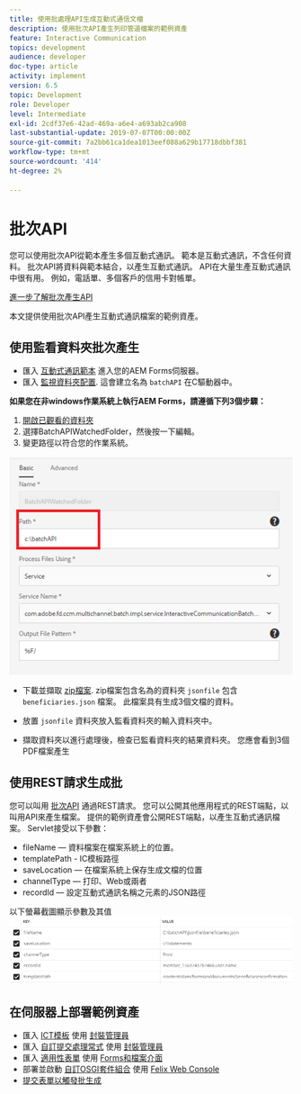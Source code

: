 ```yaml
---
title: 使用批處理API生成互動式通信文檔
description: 使用批次API產生列印管道檔案的範例資產
feature: Interactive Communication
topics: development
audience: developer
doc-type: article
activity: implement
version: 6.5
topic: Development
role: Developer
level: Intermediate
exl-id: 2cdf37e6-42ad-469a-a6e4-a693ab2ca908
last-substantial-update: 2019-07-07T00:00:00Z
source-git-commit: 7a2bb61ca1dea1013eef088a629b17718dbbf381
workflow-type: tm+mt
source-wordcount: '414'
ht-degree: 2%

---
```


# 批次API

您可以使用批次API從範本產生多個互動式通訊。 範本是互動式通訊，不含任何資料。 批次API將資料與範本結合，以產生互動式通訊。 API在大量生產互動式通訊中很有用。 例如，電話單、多個客戶的信用卡對帳單。

[進一步了解批次產生API](https://experienceleague.adobe.com/docs/experience-manager-65/forms/interactive-communications/generate-multiple-interactive-communication-using-batch-api.html)

本文提供使用批次API產生互動式通訊檔案的範例資產。

## 使用監看資料夾批次產生

* 匯入 [互動式通訊範本](assets/Beneficiaries-confirmation.zip) 進入您的AEM Forms伺服器。
* 匯入 [監視資料夾配置](assets/batch-generation-api.zip). 這會建立名為 `batchAPI` 在C驅動器中。

**如果您在非windows作業系統上執行AEM Forms，請遵循下列3個步驟：**

1. [開啟已觀看的資料夾](http://localhost:4502/libs/fd/core/WatchfolderUI/content/UI.html)
2. 選擇BatchAPIWatchedFolder，然後按一下編輯。
3. 變更路徑以符合您的作業系統。

![路徑](assets/watched-folder-batch-api-basic.PNG)

* 下載並擷取 [zip檔案](assets/jsonfile.zip). zip檔案包含名為的資料夾 `jsonfile` 包含 `beneficiaries.json` 檔案。 此檔案具有生成3個文檔的資料。

* 放置 `jsonfile` 資料夾放入監看資料夾的輸入資料夾中。
* 擷取資料夾以進行處理後，檢查已監看資料夾的結果資料夾。 您應會看到3個PDF檔案產生

## 使用REST請求生成批

您可以叫用 [批次API](https://helpx.adobe.com/experience-manager/6-5/forms/javadocs/index.html) 通過REST請求。 您可以公開其他應用程式的REST端點，以叫用API來產生檔案。
提供的範例資產會公開REST端點，以產生互動式通訊檔案。 Servlet接受以下參數：

* fileName — 資料檔案在檔案系統上的位置。
* templatePath - IC模板路徑
* saveLocation — 在檔案系統上保存生成文檔的位置
* channelType — 打印、Web或兩者
* recordId — 設定互動式通訊名稱之元素的JSON路徑

以下螢幕截圖顯示參數及其值
![範例要求](assets/generate-ic-batch-servlet.PNG)

## 在伺服器上部署範例資產

* 匯入 [ICT模板](assets/ICTemplate.zip) 使用 [封裝管理員](http://localhost:4502/crx/packmgr/index.jsp)
* 匯入 [自訂提交處理常式](assets/BatchAPICustomSubmit.zip) 使用 [封裝管理員](http://localhost:4502/crx/packmgr/index.jsp)
* 匯入 [適用性表單](assets/BatchGenerationAPIAF.zip) 使用 [Forms和檔案介面](http://localhost:4502/aem/forms.html/content/dam/formsanddocuments)
* 部署並啟動 [自訂OSGI套件組合](assets/batchgenerationapi.batchgenerationapi.core-1.0-SNAPSHOT.jar) 使用 [Felix Web Console](http://localhost:4502/system/console/bundles)
* [提交表單以觸發批生成](http://localhost:4502/content/dam/formsanddocuments/batchgenerationapi/jcr:content?wcmmode=disabled)
